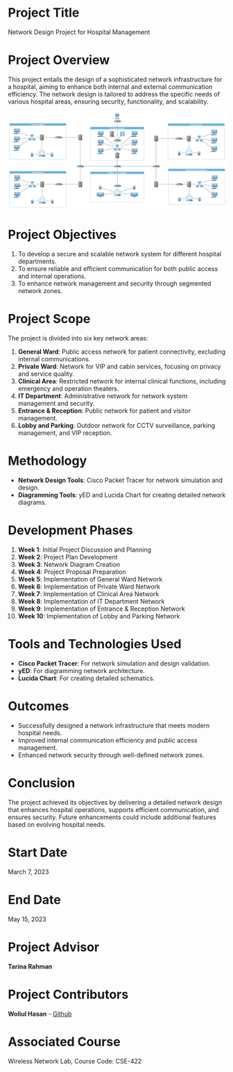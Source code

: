 # Project Title 
Network Design Project for Hospital Management

# Project Overview
This project entails the design of a sophisticated network infrastructure for a hospital, aiming to enhance both internal and external communication efficiency. The network design is tailored to address the specific needs of various hospital areas, ensuring security, functionality, and scalability.

![Diagram](https://github.com/woliul/networkdesign/blob/main/Asset%201.png)

# Project Objectives
1. To develop a secure and scalable network system for different hospital departments.
2. To ensure reliable and efficient communication for both public access and internal operations.
3. To enhance network management and security through segmented network zones.

# Project Scope
The project is divided into six key network areas:
1. **General Ward**: Public access network for patient connectivity, excluding internal communications.
2. **Private Ward**: Network for VIP and cabin services, focusing on privacy and service quality.
3. **Clinical Area**: Restricted network for internal clinical functions, including emergency and operation theaters.
4. **IT Department**: Administrative network for network system management and security.
5. **Entrance & Reception**: Public network for patient and visitor management.
6. **Lobby and Parking**: Outdoor network for CCTV surveillance, parking management, and VIP reception.

# Methodology
- **Network Design Tools**: Cisco Packet Tracer for network simulation and design.
- **Diagramming Tools**: yED and Lucida Chart for creating detailed network diagrams.

# Development Phases
1. **Week 1**: Initial Project Discussion and Planning
2. **Week 2**: Project Plan Development
3. **Week 3**: Network Diagram Creation
4. **Week 4**: Project Proposal Preparation
5. **Week 5**: Implementation of General Ward Network
6. **Week 6**: Implementation of Private Ward Network
7. **Week 7**: Implementation of Clinical Area Network
8. **Week 8**: Implementation of IT Department Network
9. **Week 9**: Implementation of Entrance & Reception Network
10. **Week 10**: Implementation of Lobby and Parking Network

# Tools and Technologies Used
- **Cisco Packet Tracer**: For network simulation and design validation.
- **yED**: For diagramming network architecture.
- **Lucida Chart**: For creating detailed schematics.

# Outcomes
- Successfully designed a network infrastructure that meets modern hospital needs.
- Improved internal communication efficiency and public access management.
- Enhanced network security through well-defined network zones.

# Conclusion
The project achieved its objectives by delivering a detailed network design that enhances hospital operations, supports efficient communication, and ensures security. Future enhancements could include additional features based on evolving hospital needs.

# Start Date
March 7, 2023

# End Date
May 15, 2023

# Project Advisor
**Tarina Rahman**

# Project Contributors
**Woliul Hasan** - [Github](https://github.com/woliul/)

# Associated Course
Wireless Network Lab, Course Code: CSE-422
